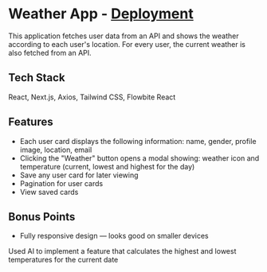 # Weather App - [Deployment](https://weather-user-cards.vercel.app)

This application fetches user data from an API and shows the weather according to each user's location. For every user, the current weather is also fetched from an API. 

## Tech Stack
React, Next.js, Axios, Tailwind CSS, Flowbite React

## Features

- Each user card displays the following information: name, gender, profile image, location, email
- Clicking the "Weather" button opens a modal showing: weather icon and temperature (current, lowest and highest for the day)
- Save any user card for later viewing  
- Pagination for user cards  
- View saved cards  

## Bonus Points
- Fully responsive design — looks good on smaller devices

Used AI to implement a feature that calculates the highest and lowest temperatures for the current date



